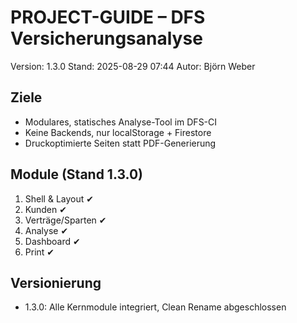 # PROJECT-GUIDE – DFS Versicherungsanalyse
Version: 1.3.0
Stand: 2025-08-29 07:44
Autor: Björn Weber

## Ziele
- Modulares, statisches Analyse-Tool im DFS-CI
- Keine Backends, nur localStorage + Firestore
- Druckoptimierte Seiten statt PDF-Generierung

## Module (Stand 1.3.0)
1. Shell & Layout ✔
2. Kunden ✔
3. Verträge/Sparten ✔
4. Analyse ✔
5. Dashboard ✔
6. Print ✔

## Versionierung
- 1.3.0: Alle Kernmodule integriert, Clean Rename abgeschlossen
